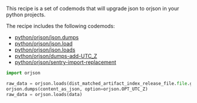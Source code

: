 This recipe is a set of codemods that will upgrade json to orjson in your python projects.

The recipe includes the following codemods:

- [python/orjson/json.dumps](https://github.com/codemod-com/commons/tree/main/codemods/python/orjson/json.dumps)
- [python/orjson/json.load](https://github.com/codemod-com/commons/tree/main/codemods/python/orjson/json.load)
- [python/orjson/json.loads](https://github.com/codemod-com/commons/tree/main/codemods/python/orjson/json.loads)
- [python/orjson/dumps-add-UTC_Z](https://github.com/codemod-com/commons/tree/main/codemods/python/orjson/orjson.dumps-add-UTC_Z)
- [python/orjson/sentry-import-replacement](https://github.com/codemod-com/commons/tree/main/codemods/python/orjson/sentry-import-replacement)

```python
import orjson

raw_data = orjson.loads(dist_matched_artifact_index_release_file.file.getfile().read())
orjson.dumps(content_as_json, option=orjson.OPT_UTC_Z)
raw_data = orjson.loads(data)
```
